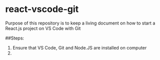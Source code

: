 # react-vscode-git
Purpose of this repository is to keep a living document on how to start a React.js project on VS Code with Git

##Steps:
1.  Ensure that VS Code, Git and Node.JS are installed on computer
2.  
